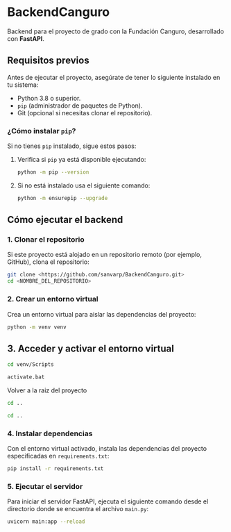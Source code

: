 # **BackendCanguro**
Backend para el proyecto de grado con la Fundación Canguro, desarrollado con **FastAPI**. 

## **Requisitos previos**
Antes de ejecutar el proyecto, asegúrate de tener lo siguiente instalado en tu sistema:
- Python 3.8 o superior.
- `pip` (administrador de paquetes de Python).
- Git (opcional si necesitas clonar el repositorio).

### **¿Cómo instalar `pip`?**
Si no tienes `pip` instalado, sigue estos pasos:

1. Verifica si `pip` ya está disponible ejecutando:
   ```bash
   python -m pip --version
   ```
2. Si no está instalado usa el siguiente comando:
   ```bash
   python -m ensurepip --upgrade
   ```
## **Cómo ejecutar el backend**

### **1. Clonar el repositorio**
Si este proyecto está alojado en un repositorio remoto (por ejemplo, GitHub), clona el repositorio:

```bash
git clone <https://github.com/sanvarp/BackendCanguro.git>
cd <NOMBRE_DEL_REPOSITORIO>
```
### **2. Crear un entorno virtual**
Crea un entorno virtual para aislar las dependencias del proyecto:

```bash
python -m venv venv
```
## **3. Acceder y activar el entorno virtual**
```bash
cd venv/Scripts 
```
```bash
activate.bat
```
Volver a la raiz del proyecto
```bash
cd ..
```
```bash
cd ..
```
### **4. Instalar dependencias**
Con el entorno virtual activado, instala las dependencias del proyecto especificadas en `requirements.txt`:

```bash
pip install -r requirements.txt
```

### **5. Ejecutar el servidor**
Para iniciar el servidor FastAPI, ejecuta el siguiente comando desde el directorio donde se encuentra el archivo `main.py`:

```bash
uvicorn main:app --reload
```
